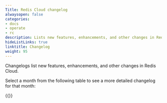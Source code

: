 ```yaml
---
Title: Redis Cloud changelog
alwaysopen: false
categories:
- docs
- operate
- rc
description: Lists new features, enhancements, and other changes in Redis Cloud.
hideListLinks: true
linktitle: Changelog
weight: 95
---
```


Changelogs list new features, enhancements, and other changes in Redis Cloud.

Select a month from the following table to see a more detailed changelog for that month:

{{<table-children columnNames="Month,Major changes" columnSources="LinkTitle,highlights" enableLinks="LinkTitle">}}
